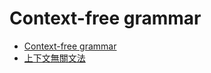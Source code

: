 # Context-free grammar

* [Context-free grammar](https://en.wikipedia.org/wiki/Context-free_grammar)
* [上下文無關文法](https://zh.wikipedia.org/zh-tw/%E4%B8%8A%E4%B8%8B%E6%96%87%E6%97%A0%E5%85%B3%E6%96%87%E6%B3%95)